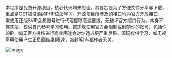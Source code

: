 本程序是免费开源项目，核心代码均未加密，其要旨是为了方便文件分享与下载，重点是GET被没落的PHP语法学习。开源项目所涉及的接口均为官方开放接口，需使用正版SVIP会员账号进行代理提取高速链接，无破坏官方接口行为，本身不存违法。仅供自己参考学习使用。诺违规使用官方会限制或封禁你的账号，包括你的IP，如无官方授权进行商业用途会对你造成更严重后果。源码仅供学习，如无视声明使用产生正负面结果(限速，被封等)与都作者无关。

![image](https://github.com/codehub666/94list/assets/81606392/077a488a-67fd-4a7d-807b-b4da6294a6ae)
